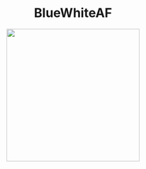 <h1 align="center">BlueWhiteAF</h1>

<p align="center">
	<img src="http://vaa.ski/bwaf.png" width="300">
</p>
